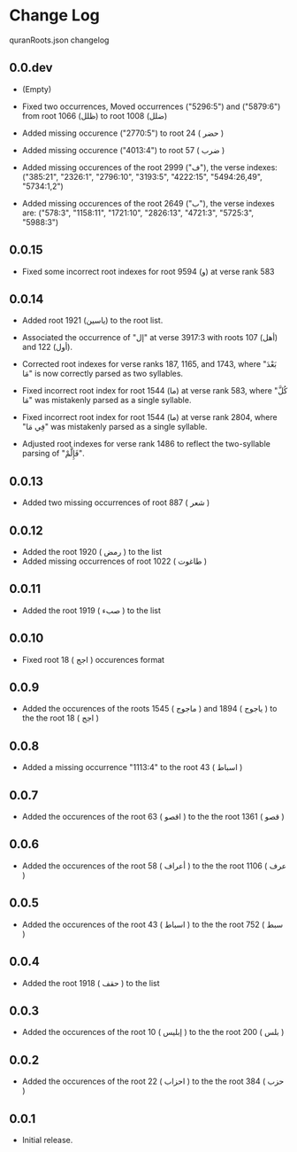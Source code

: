 # Change Log

quranRoots.json changelog

## 0.0.dev

- (Empty)

- Fixed two occurrences, Moved occurrences ("5296:5") and ("5879:6") from root 1066 (ظلل) to root 1008 (ضلل)

- Added missing occurence ("2770:5") to root 24 ( حضر )

- Added missing occurence ("4013:4") to root 57 ( ضرب )

- Added missing occurences of the root 2999 ("ف"), the verse indexes: ("385:21", "2326:1", "2796:10", "3193:5", "4222:15", "5494:26,49", "5734:1,2")

- Added missing occurences of the root 2649 ("ب"), the verse indexes are: ("578:3", "1158:11", "1721:10", "2826:13", "4721:3", "5725:3", "5988:3")

## 0.0.15

- Fixed some incorrect root indexes for root 9594 (و) at verse rank 583

## 0.0.14

- Added root 1921 (ياسين) to the root list.

- Associated the occurrence of "إل" at verse 3917:3 with roots 107 (أهل) and 122 (أول).

- Corrected root indexes for verse ranks 187, 1165, and 1743, where "بَعْدَ مَا" is now correctly parsed as two syllables.

- Fixed incorrect root index for root 1544 (ما) at verse rank 583, where "كُلَّ مَا" was mistakenly parsed as a single syllable.

- Fixed incorrect root index for root 1544 (ما) at verse rank 2804, where "فِي مَا" was mistakenly parsed as a single syllable.

- Adjusted root indexes for verse rank 1486 to reflect the two-syllable parsing of "فَإِلَّمْ".

## 0.0.13

- Added two missing occurrences of root 887 ( شعر )

## 0.0.12

- Added the root 1920 ( رمض ) to the list
- Added missing occurrences of root 1022 ( طاغوت )

## 0.0.11

- Added the root 1919 ( صبء ) to the list

## 0.0.10

- Fixed root 18 ( اجج ) occurences format

## 0.0.9

- Added the occurences of the roots 1545 ( ماجوج ) and 1894 ( ياجوج ) to the the root 18 ( اجج )

## 0.0.8

- Added a missing occurrence "1113:4" to the root 43 ( اسباط )

## 0.0.7

- Added the occurences of the root 63 ( اقصو ) to the the root 1361 ( قصو )

## 0.0.6

- Added the occurences of the root 58 ( أعراف ) to the the root 1106 ( عرف )

## 0.0.5

- Added the occurences of the root 43 ( اسباط ) to the the root 752 ( سبط )

## 0.0.4

- Added the root 1918 ( حقف ) to the list

## 0.0.3

- Added the occurences of the root 10 ( إبليس ) to the the root 200 ( بلس )

## 0.0.2

- Added the occurences of the root 22 ( احزاب ) to the the root 384 ( حزب )

## 0.0.1

- Initial release.

